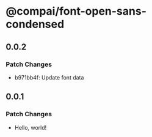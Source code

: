 # @compai/font-open-sans-condensed

## 0.0.2

### Patch Changes

- b971bb4f: Update font data

## 0.0.1

### Patch Changes

- Hello, world!
